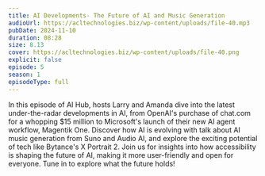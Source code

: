 ```yaml
---
title: AI Developments- The Future of AI and Music Generation 
audioUrl: https://acltechnologies.biz/wp-content/uploads/file-40.mp3
pubDate: 2024-11-10
duration: 08:28
size: 8.13
cover: https://acltechnologies.biz/wp-content/uploads/file-40.png
explicit: false
episode: 5
season: 1
episodeType: full
---
```

In this episode of AI Hub, hosts Larry and Amanda dive into the latest under-the-radar developments in AI, from OpenAI's purchase of chat.com for a whopping $15 million to Microsoft's launch of their new AI agent workflow, Magentik One. Discover how AI is evolving with talk about AI music generation from Suno and Audio AI, and explore the exciting potential of tech like Bytance's X Portrait 2. Join us for insights into how accessibility is shaping the future of AI, making it more user-friendly and open for everyone. Tune in to explore what the future holds!